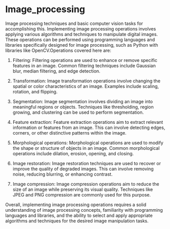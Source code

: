 # Image_processing
Image processing techniques and basic computer vision tasks for accomplishing this. Implementing image processing operations involves applying various algorithms and techniques to manipulate digital images. These operations can be performed using programming languages and libraries specifically designed for image processing, such as Python with libraries like OpenCV.Operations covered here are:

1. Filtering: Filtering operations are used to enhance or remove specific features in an image. Common filtering techniques include Gaussian blur, median filtering, and edge detection.

2. Transformation: Image transformation operations involve changing the spatial or color characteristics of an image. Examples include scaling, rotation, and flipping.

3. Segmentation: Image segmentation involves dividing an image into meaningful regions or objects. Techniques like thresholding, region growing, and clustering can be used to perform segmentation.

4. Feature extraction: Feature extraction operations aim to extract relevant information or features from an image. This can involve detecting edges, corners, or other distinctive patterns within the image.

5. Morphological operations: Morphological operations are used to modify the shape or structure of objects in an image. Common morphological operations include dilation, erosion, opening, and closing.

6. Image restoration: Image restoration techniques are used to recover or improve the quality of degraded images. This can involve removing noise, reducing blurring, or enhancing contrast.

7. Image compression: Image compression operations aim to reduce the size of an image while preserving its visual quality. Techniques like JPEG and PNG compression are commonly used for this purpose.

Overall, implementing image processing operations requires a solid understanding of image processing concepts, familiarity with programming languages and libraries, and the ability to select and apply appropriate algorithms and techniques for the desired image manipulation tasks.
